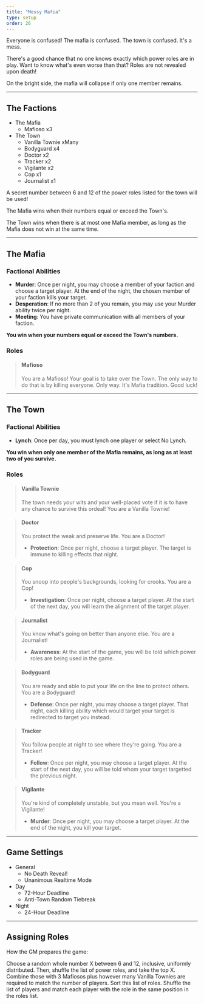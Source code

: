 ```yaml
---
title: "Messy Mafia"
type: setup
order: 26
---
```


Everyone is confused! The mafia is confused. The town is confused. It's a mess.

There's a good chance that no one knows exactly which power roles are in play. Want to know what's even worse than that? Roles are not revealed upon death!

On the bright side, the mafia will collapse if only one member remains.

----

## The Factions

* The Mafia
  * Mafioso x3
* The Town
  * Vanilla Townie xMany
  * Bodyguard x4
  * Doctor x2
  * Tracker x2
  * Vigilante x2
  * Cop x1
  * Journalist x1

A secret number between 6 and 12 of the power roles listed for the town will be used!

The Mafia wins when their numbers equal or exceed the Town's.

The Town wins when there is at most one Mafia member, as long as the Mafia does not win at the same time.

----

## The Mafia

### Factional Abilities

* **Murder**: Once per night, you may choose a member of your faction and choose a target player. At the end of the night, the chosen member of your faction kills your target.
* **Desperation**: If no more than 2 of you remain, you may use your Murder ability twice per night.
* **Meeting**: You have private communication with all members of your faction.

**You win when your numbers equal or exceed the Town's numbers.**

### Roles

> #### Mafioso
> 
> You are a Mafioso! Your goal is to take over the Town. The only way to do that is by killing everyone. Only way. It's Mafia tradition. Good luck!

----

## The Town

### Factional Abilities

* **Lynch**: Once per day, you must lynch one player or select No Lynch.

**You win when only one member of the Mafia remains, as long as at least two of you survive.**

### Roles

> #### Vanilla Townie
>
> The town needs your wits and your well-placed vote if it is to have any chance to survive this ordeal! You are a Vanilla Townie!

> #### Doctor
>
> You protect the weak and preserve life. You are a Doctor!
>
> * **Protection**: Once per night, choose a target player. The target is immune to killing effects that night.

> #### Cop
>
> You snoop into people's backgrounds, looking for crooks. You are a Cop!
>
> * **Investigation**: Once per night, choose a target player. At the start of the next day, you will learn the alignment of the target player.

> #### Journalist
>
> You know what's going on better than anyone else. You are a Journalist!
>
> * **Awareness**: At the start of the game, you will be told which power roles are being used in the game.

> #### Bodyguard
>
> You are ready and able to put your life on the line to protect others. You are a Bodyguard!
>
> * **Defense**: Once per night, you may choose a target player. That night, each killing ability which would target your target is redirected to target you instead.

> #### Tracker
>
> You follow people at night to see where they're going. You are a Tracker!
>
> * **Follow**: Once per night, you may choose a target player. At the start of the next day, you will be told whom your target targetted the previous night.

> #### Vigilante
>
> You're kind of completely unstable, but you mean well. You're a Vigilante!
>
> * **Murder**: Once per night, you may choose a target player. At the end of the night, you kill your target.

----

## Game Settings

* General
  * No Death Reveal!
  * Unanimous Realtime Mode
* Day
  * 72-Hour Deadline
  * Anti-Town Random Tiebreak
* Night
  * 24-Hour Deadline

----

## Assigning Roles

How the GM prepares the game:

Choose a random whole number X between 6 and 12, inclusive, uniformly distributed. Then, shuffle the list of power roles, and take the top X. Combine those with 3 Mafiosos plus however many Vanilla Townies are required to match the number of players. Sort this list of roles. Shuffle the list of players and match each player with the role in the same position in the roles list.

